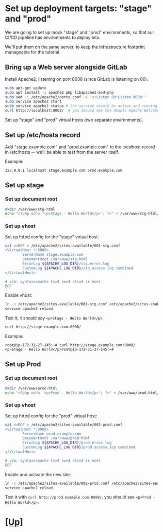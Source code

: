 # Set up deployment targets: "stage" and "prod"

We are going to set up mock "stage" and "prod" environments,
so that our CI/CD pipeline has environments to deploy into.

We'll put them on the same server, to keep the
infrastructure footprint manageable for the tutorial.


## Bring up a Web server alongside GitLab

Install Apache2, listening on port 8008 (since GitLab is listening on 80).

```bash
sudo apt-get update
sudo apt install -y apache2 php libapache2-mod-php
sudo sed -i /etc/apache2/ports.conf -e 's:Listen 80:Listen 8008:'
sudo service apache2 start
sudo service apache2 status # the service should be active and running
curl http://localhost:8008/  # you should see the Ubuntu Apache Welcome page source

```

Set up "stage" and "prod" virtual hosts (two separate environments).

## Set up /etc/hosts record

Add "stage.example.com" and "prod.example.com" to the localhost record in /etc/hosts -- we'll be able to test from the server itself.

Example:

```
127.0.0.1 localhost stage.example.com prod.example.com
```

## Set up stage

### Set up document root

```bash
mkdir /var/www/stg-html
echo "<?php echo '<p>Stage - Hello World</p>'; ?>" > /var/www/stg-html/index.php
```

### Set up vhost

Set up httpd config for the "stage" virtual host:

```bash
cat <<EOF > /etc/apache2/sites-available/001-stg.conf
<VirtualHost *:8008>
        ServerName stage.example.com
        DocumentRoot /var/www/stg-html
        ErrorLog ${APACHE_LOG_DIR}/stg.error.log
        CustomLog ${APACHE_LOG_DIR}/stg.access.log combined
</VirtualHost>

# vim: syntax=apache ts=4 sw=4 sts=4 sr noet
EOF
```

Enable vhost:

```bash
ln -s /etc/apache2/sites-available/001-stg.conf /etc/apache2/sites-enabled/
service apache2 reload
```

Test it, it should say `<p>Stage - Hello World</p>`.

```bash
curl http://stage.example.com:8008/
```
Example:

```shell_session
root@ip-172-31-27-145:~# curl http://stage.example.com:8008/
<p>Stage - Hello World</p>root@ip-172-31-27-145:~#
```

## Set up Prod

### Set up document root

```bash
mkdir /var/www/prod-html
echo "<?php echo '<p>Prod - Hello World</p>'; ?>" > /var/www/prod-html/index.php

```
### Set up vhost

Set up httpd config for the "prod" virtual host:

```bash
cat <<EOF > /etc/apache2/sites-available/002-prod.conf
<VirtualHost *:8008>
        ServerName prod.example.com
        DocumentRoot /var/www/prod-html
        ErrorLog ${APACHE_LOG_DIR}/prod.error.log
        CustomLog ${APACHE_LOG_DIR}/prod.access.log combined
</VirtualHost>

# vim: syntax=apache ts=4 sw=4 sts=4 sr noet
EOF
```

Enable and activate the new site:

```bash
ln -s /etc/apache2/sites-available/002-prod.conf /etc/apache2/sites-enabled/
service apache2 reload
```

Test it with `curl http://prod.example.com:8008/`, you should see 
`<p>Prod - Hello World</p>`.

# [[Up]](README.md)
